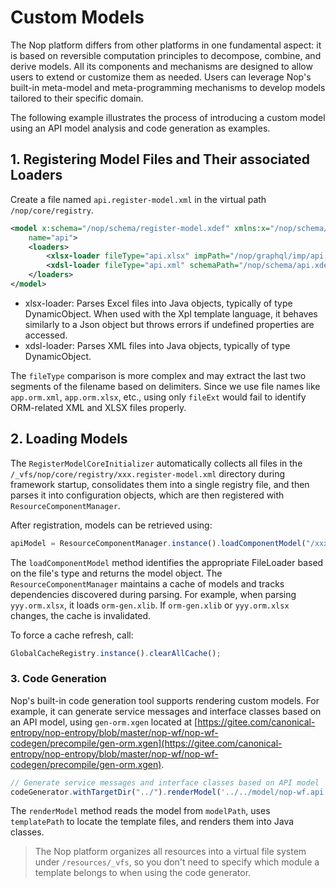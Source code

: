 # Custom Models

The Nop platform differs from other platforms in one fundamental aspect: it is based on reversible computation principles to decompose, combine, and derive models. All its components and mechanisms are designed to allow users to extend or customize them as needed. Users can leverage Nop's built-in meta-model and meta-programming mechanisms to develop models tailored to their specific domain.

The following example illustrates the process of introducing a custom model using an API model analysis and code generation as examples.


## 1. Registering Model Files and Their associated Loaders

Create a file named `api.register-model.xml` in the virtual path `/nop/core/registry`.

```xml
<model x:schema="/nop/schema/register-model.xdef" xmlns:x="/nop/schema/xdsl.xdef"
    name="api">
    <loaders>
        <xlsx-loader fileType="api.xlsx" impPath="/nop/graphql/imp/api.imp.xml" />
        <xdsl-loader fileType="api.xml" schemaPath="/nop/schema/api.xdef" />
    </loaders>
</model>
```

* xlsx-loader: Parses Excel files into Java objects, typically of type DynamicObject. When used with the Xpl template language, it behaves similarly to a Json object but throws errors if undefined properties are accessed.
* xdsl-loader: Parses XML files into Java objects, typically of type DynamicObject.

The `fileType` comparison is more complex and may extract the last two segments of the filename based on delimiters. Since we use file names like `app.orm.xml`, `app.orm.xlsx`, etc., using only `fileExt` would fail to identify ORM-related XML and XLSX files properly.


## 2. Loading Models

The `RegisterModelCoreInitializer` automatically collects all files in the `/_vfs/nop/core/registry/xxx.register-model.xml` directory during framework startup, consolidates them into a single registry file, and then parses it into configuration objects, which are then registered with `ResourceComponentManager`.

After registration, models can be retrieved using:

```javascript
apiModel = ResourceComponentManager.instance().loadComponentModel("/xxx/yyy.api.xlsx");
```

The `loadComponentModel` method identifies the appropriate FileLoader based on the file's type and returns the model object. The `ResourceComponentManager` maintains a cache of models and tracks dependencies discovered during parsing. For example, when parsing `yyy.orm.xlsx`, it loads `orm-gen.xlib`. If `orm-gen.xlib` or `yyy.orm.xlsx` changes, the cache is invalidated.

To force a cache refresh, call:

```javascript
GlobalCacheRegistry.instance().clearAllCache();
```


### 3. Code Generation

Nop's built-in code generation tool supports rendering custom models. For example, it can generate service messages and interface classes based on an API model, using `gen-orm.xgen` located at [https://gitee.com/canonical-entropy/nop-entropy/blob/master/nop-wf/nop-wf-codegen/precompile/gen-orm.xgen](https://gitee.com/canonical-entropy/nop-entropy/blob/master/nop-wf/nop-wf-codegen/precompile/gen-orm.xgen).

```javascript
// Generate service messages and interface classes based on API model
codeGenerator.withTargetDir("../").renderModel('../../model/nop-wf.api.xlsx', '/nop/templates/api', '/', $scope);
```

The `renderModel` method reads the model from `modelPath`, uses `templatePath` to locate the template files, and renders them into Java classes.

> The Nop platform organizes all resources into a virtual file system under `/resources/_vfs`, so you don't need to specify which module a template belongs to when using the code generator.

